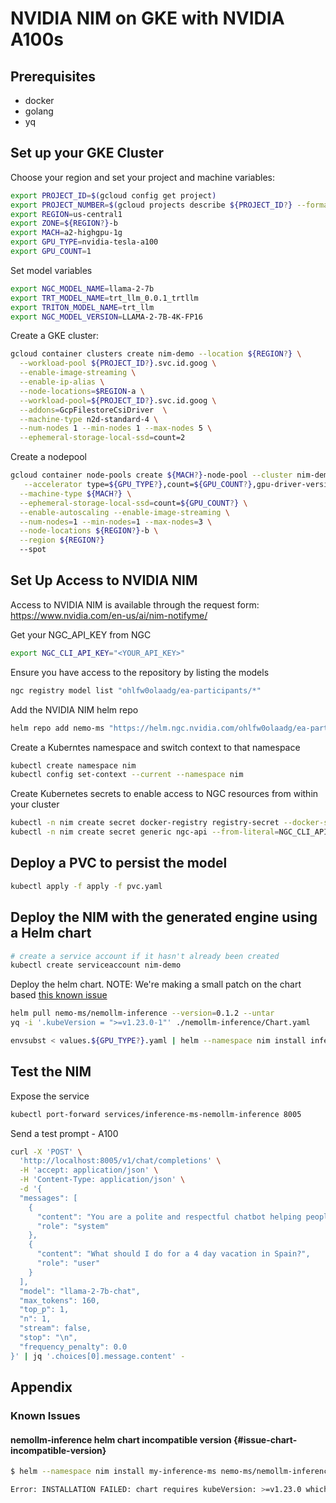 # NVIDIA NIM on GKE with NVIDIA A100s

## Prerequisites
* docker
* golang
* yq

## Set up your GKE Cluster

Choose your region and set your project and machine variables:
```bash
export PROJECT_ID=$(gcloud config get project)
export PROJECT_NUMBER=$(gcloud projects describe ${PROJECT_ID?} --format="value(projectNumber)")
export REGION=us-central1
export ZONE=${REGION?}-b
export MACH=a2-highgpu-1g
export GPU_TYPE=nvidia-tesla-a100
export GPU_COUNT=1
```

Set model variables
```bash
export NGC_MODEL_NAME=llama-2-7b
export TRT_MODEL_NAME=trt_llm_0.0.1_trtllm
export TRITON_MODEL_NAME=trt_llm
export NGC_MODEL_VERSION=LLAMA-2-7B-4K-FP16
```


Create a GKE cluster:
```bash
gcloud container clusters create nim-demo --location ${REGION?} \
  --workload-pool ${PROJECT_ID?}.svc.id.goog \
  --enable-image-streaming \
  --enable-ip-alias \
  --node-locations=$REGION-a \
  --workload-pool=${PROJECT_ID?}.svc.id.goog \
  --addons=GcpFilestoreCsiDriver  \
  --machine-type n2d-standard-4 \
  --num-nodes 1 --min-nodes 1 --max-nodes 5 \
  --ephemeral-storage-local-ssd=count=2
```

Create a nodepool
```bash
gcloud container node-pools create ${MACH?}-node-pool --cluster nim-demo \
   --accelerator type=${GPU_TYPE?},count=${GPU_COUNT?},gpu-driver-version=latest \
  --machine-type ${MACH?} \
  --ephemeral-storage-local-ssd=count=${GPU_COUNT?} \
  --enable-autoscaling --enable-image-streaming \
  --num-nodes=1 --min-nodes=1 --max-nodes=3 \
  --node-locations ${REGION?}-b \
  --region ${REGION?}
  --spot
```

## Set Up Access to NVIDIA NIM
Access to NVIDIA NIM is available through the request form: https://www.nvidia.com/en-us/ai/nim-notifyme/ 

Get your NGC_API_KEY from NGC
```bash
export NGC_CLI_API_KEY="<YOUR_API_KEY>"
```

Ensure you have access to the repository by listing the models
```bash
ngc registry model list "ohlfw0olaadg/ea-participants/*"
```

Add the NVIDIA NIM helm repo
```bash
helm repo add nemo-ms "https://helm.ngc.nvidia.com/ohlfw0olaadg/ea-participants" --username=\$oauthtoken --password=$NGC_CLI_API_KEY
```

Create a Kuberntes namespace and switch context to that namespace
```bash
kubectl create namespace nim
kubectl config set-context --current --namespace nim

```
Create Kubernetes secrets to enable access to NGC resources from within your cluster
```bash
kubectl -n nim create secret docker-registry registry-secret --docker-server=nvcr.io --docker-username='$oauthtoken' --docker-password=$NGC_CLI_API_KEY
kubectl -n nim create secret generic ngc-api --from-literal=NGC_CLI_API_KEY=$NGC_CLI_API_KEY
```
## Deploy a PVC to persist the model

```bash
kubectl apply -f apply -f pvc.yaml
```

## Deploy the NIM with the generated engine using a Helm chart

```bash
# create a service account if it hasn't already been created
kubectl create serviceaccount nim-demo
```

Deploy the helm chart.  NOTE: We're making a small patch on the chart based [this known issue](#issue-chart-incompatible-version)
```bash
helm pull nemo-ms/nemollm-inference --version=0.1.2 --untar
yq -i '.kubeVersion = ">=v1.23.0-1"' ./nemollm-inference/Chart.yaml
```

```bash
envsubst < values.${GPU_TYPE?}.yaml | helm --namespace nim install inference-ms-${GPU_TYPE?} ./nemollm-inference --version=0.1.2 -f -
```

## Test the NIM
Expose the service
```bash
kubectl port-forward services/inference-ms-nemollm-inference 8005
```

Send a test prompt - A100
```bash
curl -X 'POST' \
  'http://localhost:8005/v1/chat/completions' \
  -H 'accept: application/json' \
  -H 'Content-Type: application/json' \
  -d '{
  "messages": [
    {
      "content": "You are a polite and respectful chatbot helping people plan a vacation.",
      "role": "system"
    },
    {
      "content": "What should I do for a 4 day vacation in Spain?",
      "role": "user"
    }
  ],
  "model": "llama-2-7b-chat",
  "max_tokens": 160,
  "top_p": 1,
  "n": 1,
  "stream": false,
  "stop": "\n",
  "frequency_penalty": 0.0
}' | jq '.choices[0].message.content' -
```


## Appendix

### Known Issues

#### nemollm-inference helm chart incompatible version {#issue-chart-incompatible-version}
```bash
$ helm --namespace nim install my-inference-ms nemo-ms/nemollm-inference --version=0.1.2 -f values.yaml

Error: INSTALLATION FAILED: chart requires kubeVersion: >=v1.23.0 which is incompatible with Kubernetes v1.27.8-gke.1067004
```